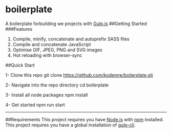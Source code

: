 # boilerplate
A boilerplate forbuilding we projects with [Gulp.js](https://gulpjs.com/ "Gulp.js")
##Getting Started
###Features
1. Compile, minify, concatenate and autoprefix SASS files
2. Compile and concatenate JavaScript
3. Optimise GIF, JPEG, PNG and SVG images
4. Hot reloading with browser-sync

##Quick Start

 1- Clone this repo
git clone https://github.com/kodemre/boilerplate.git

 2- Navigate into the repo directory
cd boilerplate

 3- Install all node packages
npm install

4- Get started
npm run start

------------

##Requirements
This project requires you have [Node.js](https://nodejs.org/en/ "Node.js") with [npm](https://www.npmjs.com/get-npm "npm") installed. This project requires you have a global installation of [gulp-cli](https://www.npmjs.com/package/gulp-cli "gulp-cli").
